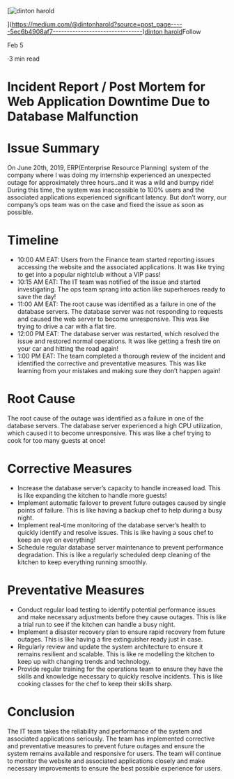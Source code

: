 [![dinton harold](https://miro.medium.com/fit/c/96/96/0*Qf1cYzx8FS7IzyZv.jpg)

](https://medium.com/@dintonharold?source=post_page-----5ec6b4908af7--------------------------------)[dinton harold](https://medium.com/@dintonharold?source=post_page-----5ec6b4908af7--------------------------------)Follow

Feb 5

·3 min read

Incident Report / Post Mortem for Web Application Downtime Due to Database Malfunction
======================================================================================

Issue Summary
=============

On June 20th, 2019, ERP(Enterprise Resource Planning) system of the company where I was doing my internship experienced an unexpected outage for approximately three hours..and it was a wild and bumpy ride! During this time, the system was inaccessible to 100% users and the associated applications experienced significant latency. But don’t worry, our company’s ops team was on the case and fixed the issue as soon as possible.

Timeline
========

*   10:00 AM EAT: Users from the Finance team started reporting issues accessing the website and the associated applications. It was like trying to get into a popular nightclub without a VIP pass!
*   10:15 AM EAT: The IT team was notified of the issue and started investigating. The ops team sprang into action like superheroes ready to save the day!
*   11:00 AM EAT: The root cause was identified as a failure in one of the database servers. The database server was not responding to requests and caused the web server to become unresponsive. This was like trying to drive a car with a flat tire.
*   12:00 PM EAT: The database server was restarted, which resolved the issue and restored normal operations. It was like getting a fresh tire on your car and hitting the road again!
*   1:00 PM EAT: The team completed a thorough review of the incident and identified the corrective and preventative measures. This was like learning from your mistakes and making sure they don’t happen again!

Root Cause
==========

The root cause of the outage was identified as a failure in one of the database servers. The database server experienced a high CPU utilization, which caused it to become unresponsive. This was like a chef trying to cook for too many guests at once!

Corrective Measures
===================

*   Increase the database server’s capacity to handle increased load. This is like expanding the kitchen to handle more guests!
*   Implement automatic failover to prevent future outages caused by single points of failure. This is like having a backup chef to help during a busy night.
*   Implement real-time monitoring of the database server’s health to quickly identify and resolve issues. This is like having a sous chef to keep an eye on everything!
*   Schedule regular database server maintenance to prevent performance degradation. This is like a regularly scheduled deep cleaning of the kitchen to keep everything running smoothly.

Preventative Measures
=====================

*   Conduct regular load testing to identify potential performance issues and make necessary adjustments before they cause outages. This is like a trial run to see if the kitchen can handle a busy night.
*   Implement a disaster recovery plan to ensure rapid recovery from future outages. This is like having a fire extinguisher ready just in case.
*   Regularly review and update the system architecture to ensure it remains resilient and scalable. This is like re modelling the kitchen to keep up with changing trends and technology.
*   Provide regular training for the operations team to ensure they have the skills and knowledge necessary to quickly resolve incidents. This is like cooking classes for the chef to keep their skills sharp.

Conclusion
==========

The IT team takes the reliability and performance of the system and associated applications seriously. The team has implemented corrective and preventative measures to prevent future outages and ensure the system remains available and responsive for users. The team will continue to monitor the website and associated applications closely and make necessary improvements to ensure the best possible experience for users.
